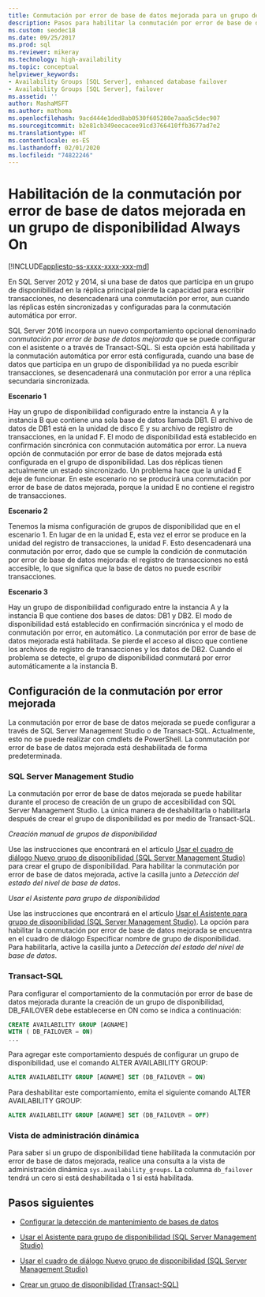 ```yaml
---
title: Conmutación por error de base de datos mejorada para un grupo de disponibilidad
description: Pasos para habilitar la conmutación por error de base de datos mejorada, lo que desencadena una conmutación por error si una base de datos en un grupo de disponibilidad Always On ya no puede escribir transacciones.
ms.custom: seodec18
ms.date: 09/25/2017
ms.prod: sql
ms.reviewer: mikeray
ms.technology: high-availability
ms.topic: conceptual
helpviewer_keywords:
- Availability Groups [SQL Server], enhanced database failover
- Availability Groups [SQL Server], failover
ms.assetid: ''
author: MashaMSFT
ms.author: mathoma
ms.openlocfilehash: 9acd444e1ded8ab0530f605280e7aaa5c5dec907
ms.sourcegitcommit: b2e81cb349eecacee91cd3766410ffb3677ad7e2
ms.translationtype: HT
ms.contentlocale: es-ES
ms.lasthandoff: 02/01/2020
ms.locfileid: "74822246"
---
```

# <a name="enable-enhanced-database-failover-to-a-database-in-an-always-on-availability-group"></a>Habilitación de la conmutación por error de base de datos mejorada en un grupo de disponibilidad Always On
[!INCLUDE[appliesto-ss-xxxx-xxxx-xxx-md](../../../includes/appliesto-ss-xxxx-xxxx-xxx-md.md)]

En SQL Server 2012 y 2014, si una base de datos que participa en un grupo de disponibilidad en la réplica principal pierde la capacidad para escribir transacciones, no desencadenará una conmutación por error, aun cuando las réplicas estén sincronizadas y configuradas para la conmutación automática por error.

SQL Server 2016 incorpora un nuevo comportamiento opcional denominado *conmutación por error de base de datos mejorada* que se puede configurar con el asistente o a través de Transact-SQL. Si esta opción está habilitada y la conmutación automática por error está configurada, cuando una base de datos que participa en un grupo de disponibilidad ya no pueda escribir transacciones, se desencadenará una conmutación por error a una réplica secundaria sincronizada.

**Escenario 1**

Hay un grupo de disponibilidad configurado entre la instancia A y la instancia B que contiene una sola base de datos llamada DB1. El archivo de datos de DB1 está en la unidad de disco E y su archivo de registro de transacciones, en la unidad F. El modo de disponibilidad está establecido en confirmación sincrónica con conmutación automática por error. La nueva opción de conmutación por error de base de datos mejorada está configurada en el grupo de disponibilidad. Las dos réplicas tienen actualmente un estado sincronizado. Un problema hace que la unidad E deje de funcionar. En este escenario no se producirá una conmutación por error de base de datos mejorada, porque la unidad E no contiene el registro de transacciones.  

**Escenario 2**

Tenemos la misma configuración de grupos de disponibilidad que en el escenario 1. En lugar de en la unidad E, esta vez el error se produce en la unidad del registro de transacciones, la unidad F. Esto desencadenará una conmutación por error, dado que se cumple la condición de conmutación por error de base de datos mejorada: el registro de transacciones no está accesible, lo que significa que la base de datos no puede escribir transacciones.

**Escenario 3**

Hay un grupo de disponibilidad configurado entre la instancia A y la instancia B que contiene dos bases de datos: DB1 y DB2. El modo de disponibilidad está establecido en confirmación sincrónica y el modo de conmutación por error, en automático. La conmutación por error de base de datos mejorada está habilitada. Se pierde el acceso al disco que contiene los archivos de registro de transacciones y los datos de DB2. Cuando el problema se detecte, el grupo de disponibilidad conmutará por error automáticamente a la instancia B.

## <a name="configure-enhanced-failover"></a>Configuración de la conmutación por error mejorada

La conmutación por error de base de datos mejorada se puede configurar a través de SQL Server Management Studio o de Transact-SQL. Actualmente, esto no se puede realizar con cmdlets de PowerShell. La conmutación por error de base de datos mejorada está deshabilitada de forma predeterminada.

### <a name="sql-server-management-studio"></a>SQL Server Management Studio

La conmutación por error de base de datos mejorada se puede habilitar durante el proceso de creación de un grupo de accesibilidad con SQL Server Management Studio. La única manera de deshabilitarla o habilitarla después de crear el grupo de disponibilidad es por medio de Transact-SQL.

*Creación manual de grupos de disponibilidad*

Use las instrucciones que encontrará en el artículo [Usar el cuadro de diálogo Nuevo grupo de disponibilidad (SQL Server Management Studio)](use-the-new-availability-group-dialog-box-sql-server-management-studio.md) para crear el grupo de disponibilidad. Para habilitar la conmutación por error de base de datos mejorada, active la casilla junto a *Detección del estado del nivel de base de datos*.

*Usar el Asistente para grupo de disponibilidad*

Use las instrucciones que encontrará en el artículo [Usar el Asistente para grupo de disponibilidad (SQL Server Management Studio)](use-the-availability-group-wizard-sql-server-management-studio.md). La opción para habilitar la conmutación por error de base de datos mejorada se encuentra en el cuadro de diálogo Especificar nombre de grupo de disponibilidad. Para habilitarla, active la casilla junto a *Detección del estado del nivel de base de datos*.

### <a name="transact-sql"></a>Transact-SQL

Para configurar el comportamiento de la conmutación por error de base de datos mejorada durante la creación de un grupo de disponibilidad, DB_FAILOVER debe establecerse en ON como se indica a continuación:

```SQL
CREATE AVAILABILITY GROUP [AGNAME]
WITH ( DB_FAILOVER = ON)
...
```
Para agregar este comportamiento después de configurar un grupo de disponibilidad, use el comando ALTER AVAILABILITY GROUP:
```SQL
ALTER AVAILABILITY GROUP [AGNAME] SET (DB_FAILOVER = ON)
```
Para deshabilitar este comportamiento, emita el siguiente comando ALTER AVAILABILITY GROUP:
```SQL
ALTER AVAILABILITY GROUP [AGNAME] SET (DB_FAILOVER = OFF)
```
### <a name="dynamic-management-view"></a>Vista de administración dinámica
Para saber si un grupo de disponibilidad tiene habilitada la conmutación por error de base de datos mejorada, realice una consulta a la vista de administración dinámica `sys.availability_groups`. La columna `db_failover` tendrá un cero si está deshabilitada o 1 si está habilitada. 

## <a name="next-steps"></a>Pasos siguientes 

- [Configurar la detección de mantenimiento de bases de datos](sql-server-always-on-database-health-detection-failover-option.md)

- [Usar el Asistente para grupo de disponibilidad (SQL Server Management Studio)](use-the-availability-group-wizard-sql-server-management-studio.md)

- [Usar el cuadro de diálogo Nuevo grupo de disponibilidad (SQL Server Management Studio)](use-the-new-availability-group-dialog-box-sql-server-management-studio.md)
 
- [Crear un grupo de disponibilidad (Transact-SQL)](create-an-availability-group-transact-sql.md)

